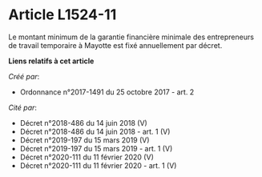 # Article L1524-11

Le montant minimum de la garantie financière minimale des entrepreneurs de travail temporaire à Mayotte est fixé annuellement
par décret.

**Liens relatifs à cet article**

_Créé par_:

  - Ordonnance n°2017-1491 du 25 octobre 2017 - art. 2

_Cité par_:

  - Décret n°2018-486 du 14 juin 2018 (V)
  - Décret n°2018-486 du 14 juin 2018 - art. 1 (V)
  - Décret n°2019-197 du 15 mars 2019 (V)
  - Décret n°2019-197 du 15 mars 2019 - art. 1 (V)
  - Décret n°2020-111 du 11 février 2020 (V)
  - Décret n°2020-111 du 11 février 2020 - art. 1 (V)
